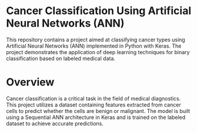 # Cancer Classification Using Artificial Neural Networks (ANN)
This repository contains a project aimed at classifying cancer types using Artificial Neural Networks (ANN) implemented in Python with Keras. The project demonstrates the application of deep learning techniques for binary classification based on labeled medical data.
# Overview
Cancer classification is a critical task in the field of medical diagnostics. This project utilizes a dataset containing features extracted from cancer cells to predict whether the cells are benign or malignant. The model is built using a Sequential ANN architecture in Keras and is trained on the labeled dataset to achieve accurate predictions.
